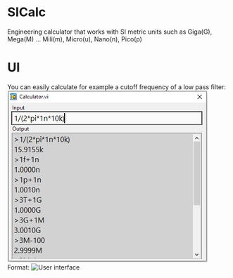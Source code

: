 # SICalc
Engineering calculator that works with SI metric units such as Giga(G), Mega(M) ... Mili(m), Micro(u), Nano(n), Pico(p)

# UI

You can easily calculate for example a cutoff frequency of a low pass filter:
![GitHub Logo](/images/UI.png)
Format: ![User interface](url)

